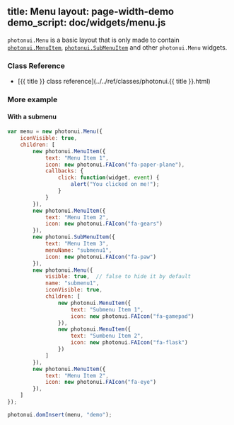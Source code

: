 title: Menu
layout: page-width-demo
demo_script: doc/widgets/menu.js
---

`photonui.Menu` is a basic layout that is only made to contain [`photonui.MenuItem`][menuitem-doc], [`photonui.SubMenuItem`][submenuitem-doc] and other `photonui.Menu` widgets.

[menuitem-doc]: menuitem.html
[submenuitem-doc]: submenuitem.html

### Class Reference

* [{{ title }} class reference](../../ref/classes/photonui.{{ title }}.html)


### More example

#### With a submenu

```javascript
var menu = new photonui.Menu({
    iconVisible: true,
    children: [
        new photonui.MenuItem({
            text: "Menu Item 1",
            icon: new photonui.FAIcon("fa-paper-plane"),
            callbacks: {
                click: function(widget, event) {
                    alert("You clicked on me!");
                }
            }
        }),
        new photonui.MenuItem({
            text: "Menu Item 2",
            icon: new photonui.FAIcon("fa-gears")
        }),
        new photonui.SubMenuItem({
            text: "Menu Item 3",
            menuName: "submenu1",
            icon: new photonui.FAIcon("fa-paw")
        }),
        new photonui.Menu({
            visible: true,  // false to hide it by default
            name: "submenu1",
            iconVisible: true,
            children: [
                new photonui.MenuItem({
                    text: "Submenu Item 1",
                    icon: new photonui.FAIcon("fa-gamepad")
                }),
                new photonui.MenuItem({
                    text: "Sumbenu Item 2",
                    icon: new photonui.FAIcon("fa-flask")
                })
            ]
        }),
        new photonui.MenuItem({
            text: "Menu Item 2",
            icon: new photonui.FAIcon("fa-eye")
        }),
    ]
});

photonui.domInsert(menu, "demo");
```

